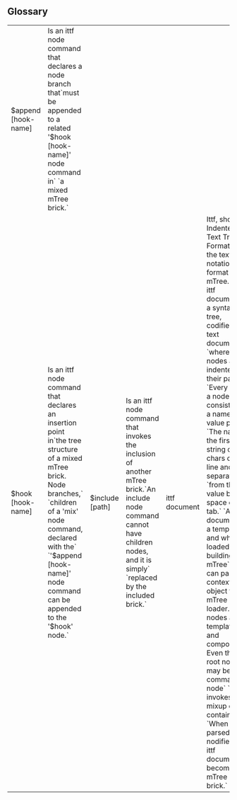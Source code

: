 ## Glossary

<table>
<tr>
<td>$append [hook-name]</td>
<td>
Is an ittf node command that declares a node branch that`must be appended to a related '$hook [hook-name]' node command in`
`a mixed mTree brick.`
</tr>
<td>$hook [hook-name]</td>
<td>
Is an ittf node command that declares an insertion point in`the tree structure of a mixed mTree brick. Node branches,`
`children of a 'mix' node command, declared with the`
`'$append [hook-name]' node command can be appended to the '$hook' node.`
<td>$include [path]</td>
<td>
Is an ittf node command that invokes the inclusion of another mTree brick.`An include node command cannot have children nodes, and it is simply`
`replaced by the included brick.`
<td>ittf document</td>
<td>
Ittf, short for Indented Text Tree Format, is the textual notation format of an mTree.`An ittf document is a syntax tree, codified in a text document,`
`where child nodes are indented to their parent.`
`Every line is a node consisting of a name-value pair.`
`The name is the first string of chars of the line and is separated`
`from the value by a space or a tab.`
`An ittf document is a template and when loaded for building an mTree`
`we can pass a context object to the mTree loader.`
`All nodes are templateable and composable. Even the root node may be a command node`
`that invokes the mixup of its container.`
`When parsed and nodified an ittf document become an mTree brick.`
<td>jsWizzi</td>
<td>
JsWizzi is a subset of the ECMA-262 javascript standard used by the wizzi factory`for the buildup of mTrees.`
`It is built on the quite efficent esprima parsing infrastructure and is run`
`by a custom, sandboxed, javascript engine. See jsWizziRunner.`
<td>jsWizziContext</td>
<td>
The evaluation step of an mTree loading uses three types of value contexts.* One global context. 
* One single node structure context, where the mTree is built. 
* One value context for each mTree brick. 
<td>jsWizziRunner</td>
<td>
The javascript engine of an mTree buildup. It is run for expressions interpolation,`template commands evaluation and mTree final buildup.`
<td>mix node command</td>
<td>
Is an ittf node command that invokes the mixup of another mTree brick.`Every node with the node-name ending with an open paren is a mix node command.`
`A mix node command may have children nodes, that may declare`
`branches to be appended to hooks in the mixed mTree brick.`
`See the $append and $hook command nodes.`
<td>mTree</td>
<td>
An in-memory tree data structure of name-valued nodes that is built loading and`processing an ittf document`
<td>mTree brick</td>
<td>
A nodified ittf document.`mTree bricks are the items that compose an mTree.`
`They can mix (or include) other bricks and be mixed (or included).`
`The same brick can be reused in many branches of the mTree,`
`so a brick is loaded once and always cloned.`
<td>- included mTree brick</td>
<td>
An mTree brick included in an including mTree brick`using the node command <bold>$include [path]</bold>.`

<p>Both the tree structure and the value context are included.`Context values declared in the included nodes are created in`
`the scope of the includer.`
</p>

<td>- mixed mTree brick</td>
<td>
An mTree brick mixed in a mixing mTree brick`using the node command <bold>[path]([params])</bold>.`

<p>The tree structure is mixed but the value context remain distinct.`Context values declared in the mixed nodes are created in`
`the scope of the mixed mTree brick and do not interfere with the mixer.`
</p>

<td>mTree loading</td>
<td>
The creation of an mTree from an ittf document.* line parsing (of a source ittf document) 
* nodification (produces one mTree brick from every source ittf document) 
* mix-composition (recursive on mixed and included mTree bricks) 
* include-composition (recursive on mixed and included mTree bricks) 
* append-resolution (on the composed mTree piece) 
* evaluation (on the mixed and appended mTree piece) 
<td>- line parsing</td>
<td>
The text of the ittf document is parsed into name-valued lines,`eliminating comments, resolving line continuations, detecting indentation`
`and managing chars that interfere with variable interpolation.`
<td>- nodification</td>
<td>
The lines parsed in the previous step are transformed in a tree`structure, an mTree brick, respecting the indentation of the source.`
`One root node only is allowed.`
<td>- mix-composition</td>
<td>
The mTree brick, produced by the previous step, is traversed and`all the 'mix node commands' encountered are recursively resolved.`
`The result is an mTree piece composed by one or many bricks.`
<td>- include-composition</td>
<td>
The mTree piece, produced by the previous step, is traversed and`all the '$include [path]' node commands encountered are recursively resolved.`
`The recursion manages the mix-composition of included bricks too.`
<td>- append resolution</td>
<td>
The mTree piece resulting from composition is traversed again and`child branches (of mix node commands), declared with the '$append [hook-name]'`
`node command, are moved, replacing the related '$hook [hook-name]'`
`node command of the mixed mTree brick.`
<td>- evaluation</td>
<td>
The last step of an mTree loading. From the mTree piece produced`by the previous steps is created a jsWizzi script that evaluates`
`the template commands of its nodes and builds the final mTree.`
<td>mTree buildup script</td>
<td>
The jsWizzi script that, once executed, by the`jsWizziRunner, will give as result the final mTree`
`of the source ittf document.`
<td>mTreeBuildUpScriptCoder</td>
<td>
A module of the wizzi.mtree package that generates the`mTree build up script.`
<td>path resolution</td>
<td>
Include and mix command nodes declare the path of the ittf document`that must be mixed or included. At first the path to match is built`
`joining the current folder path of the calling document and the name`
`of the callee document. If this match fails, then the 't' folder rule is applied,`
`starting from the current folder path and going up on the folder tree.`
`See 't' folder.`
<td>'t' folder</td>
<td>
Folders named 't' have special rules for the path resolution`of mixed and included ittf documents. In the folder structure`
`of a wizzi factory package, ittf documents contained in a 't' folder,`
`can be referenced with the same rules that apply to nodejs packages`
`in 'node_modules' folders. They are searched up on the folder tree, until the`
`relative path of the mixin or include call is matched or the path resolution fails.`
</table>

